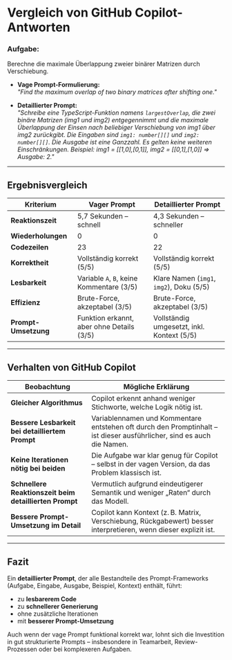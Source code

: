 # Vergleich von GitHub Copilot-Antworten


### Aufgabe:
Berechne die maximale Überlappung zweier binärer Matrizen durch Verschiebung.

- **Vage Prompt-Formulierung:**  
  _"Find the maximum overlap of two binary matrices after shifting one."_

- **Detaillierter Prompt:**  
  _"Schreibe eine TypeScript-Funktion namens `largestOverlap`, die zwei binäre Matrizen (img1 und img2) entgegennimmt und die maximale Überlappung der Einsen nach beliebiger Verschiebung von img1 über img2 zurückgibt. Die Eingaben sind `img1: number[][]` und `img2: number[][]`. Die Ausgabe ist eine Ganzzahl. Es gelten keine weiteren Einschränkungen. Beispiel: img1 = [[1,0],[0,1]], img2 = [[0,1],[1,0]] ⇒ Ausgabe: 2."_

---

## Ergebnisvergleich

| Kriterium               | Vager Prompt                              | Detaillierter Prompt                        |
|------------------------|-------------------------------------------|---------------------------------------------|
|  **Reaktionszeit**       | 5,7 Sekunden – schnell                    | 4,3 Sekunden – schneller                     |
| **Wiederholungen**      | 0                                        | 0                                           |
| **Codezeilen**          | 23                                       | 22                                          |
| **Korrektheit**         |  Vollständig korrekt (5/5)              | Vollständig korrekt (5/5)                |
| **Lesbarkeit**          | Variable `A`, `B`, keine Kommentare (3/5) | Klare Namen (`img1`, `img2`), Doku (5/5)   |
| **Effizienz**           | Brute-Force, akzeptabel (3/5)            | Brute-Force, akzeptabel (3/5)               |
| **Prompt-Umsetzung**    | Funktion erkannt, aber ohne Details (3/5) | Vollständig umgesetzt, inkl. Kontext (5/5) |        


---

## Verhalten von GitHub Copilot

| Beobachtung | Mögliche Erklärung |
|-------------|---------------------|
| **Gleicher Algorithmus** | Copilot erkennt anhand weniger Stichworte, welche Logik nötig ist. |
| **Bessere Lesbarkeit bei detailliertem Prompt** | Variablennamen und Kommentare entstehen oft durch den Promptinhalt – ist dieser ausführlicher, sind es auch die Namen. |
| **Keine Iterationen nötig bei beiden** | Die Aufgabe war klar genug für Copilot – selbst in der vagen Version, da das Problem klassisch ist. |
| **Schnellere Reaktionszeit beim detaillierten Prompt** | Vermutlich aufgrund eindeutigerer Semantik und weniger „Raten“ durch das Modell. |
| **Bessere Prompt-Umsetzung im Detail** | Copilot kann Kontext (z. B. Matrix, Verschiebung, Rückgabewert) besser interpretieren, wenn dieser explizit ist. |

---

## Fazit

Ein **detaillierter Prompt**, der alle Bestandteile des Prompt-Frameworks (Aufgabe, Eingabe, Ausgabe, Beispiel, Kontext) enthält, führt:

- zu **lesbarerem Code**
- zu **schnellerer Generierung**
- ohne zusätzliche Iterationen
- mit **besserer Prompt-Umsetzung**

Auch wenn der vage Prompt funktional korrekt war, lohnt sich die Investition in gut strukturierte Prompts – insbesondere in Teamarbeit, Review-Prozessen oder bei komplexeren Aufgaben.

